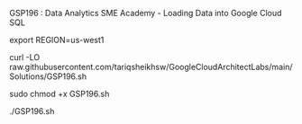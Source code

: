 GSP196 : Data Analytics SME Academy - Loading Data into Google Cloud SQL

export REGION=us-west1

curl -LO raw.githubusercontent.com/tariqsheikhsw/GoogleCloudArchitectLabs/main/Solutions/GSP196.sh

sudo chmod +x GSP196.sh

./GSP196.sh
